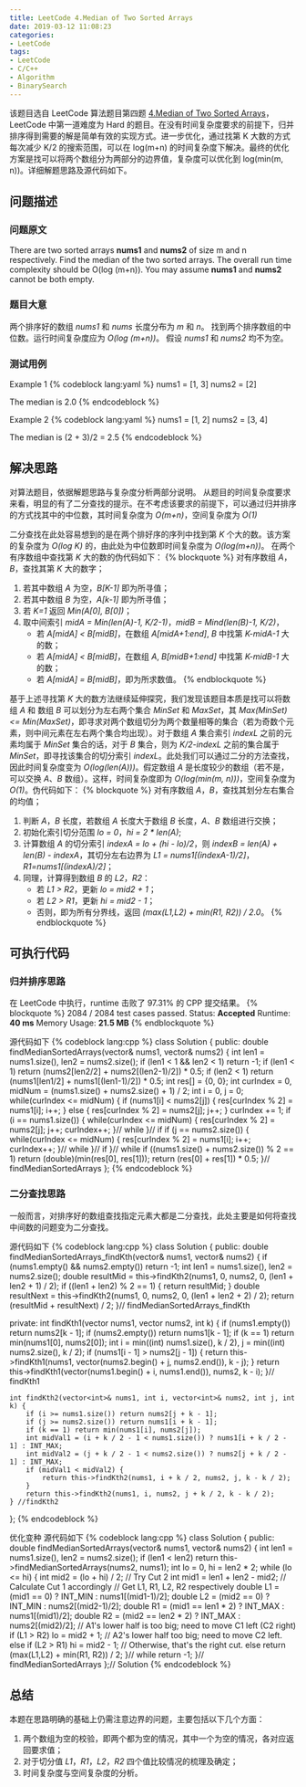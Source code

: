 ```yaml
---
title: LeetCode 4.Median of Two Sorted Arrays
date: 2019-03-12 11:08:23
categories:
- LeetCode
tags:
- LeetCode
- C/C++
- Algorithm
- BinarySearch
---
```


该题目选自 LeetCode 算法题目第四题 [4.Median of Two Sorted Arrays](https://leetcode.com/problems/median-of-two-sorted-arrays/)，LeetCode 中第一道难度为 Hard 的题目。在没有时间复杂度要求的前提下，归并排序得到需要的解是简单有效的实现方式。进一步优化，通过找第 K 大数的方式每次减少 K/2 的搜索范围，可以在 log(m+n) 的时间复杂度下解决。最终的优化方案是找可以将两个数组分为两部分的边界值，复杂度可以优化到 log(min(m, n))。详细解题思路及源代码如下。

<!--more-->
## <span id='1'> 问题描述 </span> ##

### 问题原文 ###
There are two sorted arrays **nums1** and **nums2** of size m and n respectively.
Find the median of the two sorted arrays. The overall run time complexity should be O(log (m+n)).
You may assume **nums1** and **nums2** cannot be both empty.

### 题目大意 ###
两个排序好的数组 *nums1* 和 *nums* 长度分布为 *m* 和 *n*。
找到两个排序数组的中位数。运行时间复杂度应为 *O(log (m+n))*。
假设 *nums1* 和 *nums2* 均不为空。

### 测试用例 ###
Example 1
{% codeblock lang:yaml %}
nums1 = [1, 3]
nums2 = [2]

The median is 2.0
{% endcodeblock %}

Example 2
{% codeblock lang:yaml %}
nums1 = [1, 2]
nums2 = [3, 4]

The median is (2 + 3)/2 = 2.5
{% endcodeblock %}

## 解决思路 ##
对算法题目，依据解题思路与复杂度分析两部分说明。
从题目的时间复杂度要求来看，明显的有了二分查找的提示。在不考虑该要求的前提下，可以通过归并排序的方式找其中的中位数，其时间复杂度为 *O(m+n)*，空间复杂度为 *O(1)*

二分查找在此处容易想到的是在两个排好序的序列中找到第 *K* 个大的数。该方案的复杂度为 *O(log K)* 的，由此处为中位数即时间复杂度为 *O(log(m+n))*。
在两个有序数组中查找第 *K* 大的数的伪代码如下：
{% blockquote %}
对有序数组 *A*，*B*，查找其第 *K* 大的数字；
1. 若其中数组 *A* 为空，*B[K-1]* 即为所寻值；
2. 若其中数组 *B* 为空，*A[k-1]* 即为所寻值；
3. 若 *K=1* 返回 *Min(A[0], B[0])*；
4. 取中间索引 *midA = Min(len(A)-1, K/2-1)*，*midB = Mind(len(B)-1, K/2)*，
    - 若 *A[midA] < B[midB]*，在数组 *A[midA+1:end]*, *B* 中找第 *K-midA-1* 大的数；
    - 若 *A[midA] < B[midB]*，在数组 *A*, *B[midB+1:end]* 中找第 *K-midB-1* 大的数；
    - 若 *A[midA] = B[midB]*，即为所求数值。
{% endblockquote %}

基于上述寻找第 *K* 大的数方法继续延伸探究，我们发现该题目本质是找可以将数组 *A* 和 数组 *B* 可以划分为左右两个集合 *MinSet* 和 *MaxSet*，其 *Max(MinSet) <= Min(MaxSet)*，即寻求对两个数组切分为两个数量相等的集合（若为奇数个元素，则中间元素在左右两个集合均出现）。对于数组 *A* 集合索引 *indexL* 之前的元素均属于 *MinSet* 集合的话，对于 *B* 集合，则为 *K/2-indexL* 之前的集合属于 *MinSet*，即寻找该集合的切分索引 *indexL*。此处我们可以通过二分的方法查找，因此时间复杂度变为 *O(log(len(A)))*。假定数组 *A* 是长度较少的数组（若不是，可以交换 *A*、*B* 数组）。这样，时间复杂度即为 *O(log(min(m, n)))*，空间复杂度为 *O(1)*。伪代码如下：
{% blockquote %}
对有序数组 *A*，*B*，查找其划分左右集合的均值；
1. 判断 *A*，*B* 长度，若数组 *A* 长度大于数组 *B* 长度，*A*、*B* 数组进行交换；
2. 初始化索引切分范围 *lo = 0*，*hi = 2 * len(A)*;
3. 计算数组 *A* 的切分索引 *indexA = lo + (hi - lo)/2*，则 *indexB = len(A) + len(B) - indexA*，其切分左右边界为 *L1 = nums1[(indexA-1)/2]*，*R1=nums1[(indexA)/2]*；
4. 同理，计算得到数组 *B* 的 *L2*，*R2*：
    - 若 *L1 > R2*，更新 *lo = mid2 + 1*；
    - 若 *L2 > R1*，更新 *hi = mid2 - 1*；
    - 否则，即为所有分界线，返回 *(max(L1,L2) + min(R1, R2)) / 2.0*。
{% endblockquote %}

## 可执行代码 ##
### 归并排序思路 ###
在 LeetCode 中执行，runtime 击败了 97.31% 的 CPP 提交结果。
{% blockquote %}
2084 / 2084 test cases passed.
Status: **Accepted**
Runtime: **40 ms**
Memory Usage: **21.5 MB**
{% endblockquote %}

源代码如下
{% codeblock lang:cpp %}
class Solution {
public:
    double findMedianSortedArrays(vector<int>& nums1, vector<int>& nums2) {
        int len1 = nums1.size(), len2 = nums2.size();
        if (len1 < 1 && len2 < 1) return -1;
        if (len1 < 1) return (nums2[len2/2] + nums2[(len2-1)/2]) * 0.5;
        if (len2 < 1) return (nums1[len1/2] + nums1[(len1-1)/2]) * 0.5;
        int res[] = {0, 0};
        int curIndex = 0, midNum = (nums1.size() + nums2.size() + 1) / 2;
        int i = 0, j = 0;
        while(curIndex <= midNum) {
            if (nums1[i] < nums2[j]) {
                res[curIndex % 2] = nums1[i];
                i++;
            } else {
                res[curIndex % 2] = nums2[j];
                j++;
            }
            curIndex += 1;
            if (i == nums1.size()) {
                while(curIndex <= midNum) {
                    res[curIndex % 2] = nums2[j];
                    j++;
                    curIndex++;
                }// while
            }// if
            if (j == nums2.size()) {
                while(curIndex <= midNum) {
                    res[curIndex % 2] = nums1[i];
                    i++;
                    curIndex++;
                }// while
            }// if
        }// while
        if ((nums1.size() + nums2.size()) % 2 == 1)
            return (double)(min(res[0], res[1]));
        return (res[0] + res[1]) * 0.5;
    }// findMedianSortedArrays
};
{% endcodeblock %}

### 二分查找思路 ###
一般而言，对排序好的数组查找指定元素大都是二分查找，此处主要是如何将查找中间数的问题变为二分查找。

源代码如下
{% codeblock lang:cpp %}
class Solution {
public:
    double findMedianSortedArrays_findKth(vector<int>& nums1, vector<int>& nums2) {
        if (nums1.empty() && nums2.empty())
            return -1;
        int len1 = nums1.size(), len2 = nums2.size();
        double resultMid = this->findKth2(nums1, 0, nums2, 0, (len1 + len2 + 1) / 2);
        if ((len1 + len2) % 2 == 1) {
            return resultMid;
        }
        double resultNext = this->findKth2(nums1, 0, nums2, 0, (len1 + len2 + 2) / 2);
        return (resultMid + resultNext) / 2;
    }// findMedianSortedArrays_findKth

private:
    int findKth1(vector<int> nums1, vector<int> nums2, int k) {
        if (nums1.empty()) return nums2[k - 1];
        if (nums2.empty()) return nums1[k - 1];
        if (k == 1) return min(nums1[0], nums2[0]);
        int i = min((int) nums1.size(), k / 2), j = min((int) nums2.size(), k / 2);
        if (nums1[i - 1] > nums2[j - 1]) {
            return this->findKth1(nums1, vector<int>(nums2.begin() + j, nums2.end()), k - j);
        }
        return this->findKth1(vector<int>(nums1.begin() + i, nums1.end()), nums2, k - i);
    }// findKth1

    int findKth2(vector<int>& nums1, int i, vector<int>& nums2, int j, int k) {
        if (i >= nums1.size()) return nums2[j + k - 1];
        if (j >= nums2.size()) return nums1[i + k - 1];
        if (k == 1) return min(nums1[i], nums2[j]);
        int midVal1 = (i + k / 2 - 1 < nums1.size()) ? nums1[i + k / 2 - 1] : INT_MAX;
        int midVal2 = (j + k / 2 - 1 < nums2.size()) ? nums2[j + k / 2 - 1] : INT_MAX;
        if (midVal1 < midVal2) {
            return this->findKth2(nums1, i + k / 2, nums2, j, k - k / 2);
        }
        return this->findKth2(nums1, i, nums2, j + k / 2, k - k / 2);
    } //findKth2
};
{% endcodeblock %}


优化变种
源代码如下
{% codeblock lang:cpp %}
class Solution {
public:
    double findMedianSortedArrays(vector<int>& nums1, vector<int>& nums2) {
        int len1 = nums1.size(), len2 = nums2.size();
        if (len1 < len2)
            return this->findMedianSortedArrays(nums2, nums1);
        int lo = 0, hi = len2 * 2;
        while (lo <= hi) {
            int mid2 = (lo + hi) / 2;   // Try Cut 2
            int mid1 = len1 + len2 - mid2;  // Calculate Cut 1 accordingly
            // Get L1, R1, L2, R2 respectively
            double L1 = (mid1 == 0) ? INT_MIN : nums1[(mid1-1)/2];
            double L2 = (mid2 == 0) ? INT_MIN : nums2[(mid2-1)/2];
            double R1 = (mid1 == len1 * 2) ? INT_MAX : nums1[(mid1)/2];
            double R2 = (mid2 == len2 * 2) ? INT_MAX : nums2[(mid2)/2];
            // A1's lower half is too big; need to move C1 left (C2 right)
            if (L1 > R2) lo = mid2 + 1;
            // A2's lower half too big; need to move C2 left.
            else if (L2 > R1) hi = mid2 - 1;
            // Otherwise, that's the right cut.
            else return (max(L1,L2) + min(R1, R2)) / 2;
        }// while
        return -1;
    }// findMedianSortedArrays
};// Solution
{% endcodeblock %}    

## 总结 ##
本题在思路明确的基础上仍需注意边界的问题，主要包括以下几个方面：
1. 两个数组为空的校验，即两个都为空的情况，其中一个为空的情况，各对应返回要求值；
2. 对于切分值 *L1*，*R1*，*L2*，*R2* 四个值比较情况的梳理及确定；
3. 时间复杂度与空间复杂度的分析。



